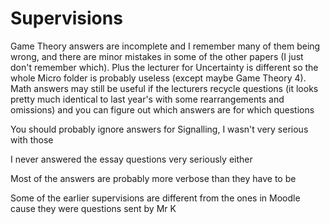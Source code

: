 # Supervisions
Game Theory answers are incomplete and I remember many of them being wrong, and there are minor mistakes in some of the other papers (I just don't remember which). Plus the lecturer for Uncertainty is different so the whole Micro folder is probably useless (except maybe Game Theory 4). Math answers may still be useful if the lecturers recycle questions (it looks pretty much identical to last year's with some rearrangements and omissions) and you can figure out which answers are for which questions

You should probably ignore answers for Signalling, I wasn't very serious with those

I never answered the essay questions very seriously either

Most of the answers are probably more verbose than they have to be

Some of the earlier supervisions are different from the ones in Moodle cause they were questions sent by Mr K